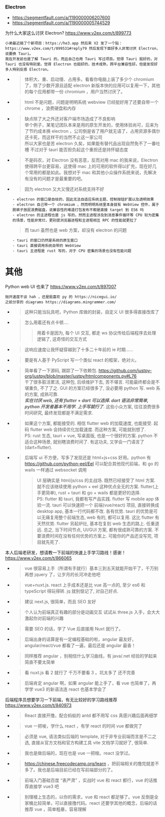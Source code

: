 
### Electron
- https://segmentfault.com/a/1190000006207600
- https://segmentfault.com/a/1190000005744529

为什么大家这么讨厌 Electron? https://www.v2ex.com/t/899773
```console
小弟最近搞了个新项目：https://he3.app 然后来 V2 发了一个贴：https://www.v2ex.com/t/899531#reply79 然后发现下面好多人非常讨厌 Electron，说要换 Tauri。
我在开发前也是了解 Tauri 的，而且自己也用 Tauri 写过项目。觉得 Tauri 挺好的，对 Tauri 也没有特别爱。觉得 Electron 也挺好的，技术成熟，跨平台兼容性好。但是发现好多人特别反感 Electron。
```
- > 体积大、重、启动慢、占用多。看看你电脑上装了多少个 chromium 了，除了少数开源且适配 electron 新版本快的应用可以复用一下，其他的每个应用都带一份 chromium ，用户当然讨厌了。
- > html 不是问题，问题是明明系统 webview 已经挺好用了还要自带一个 chrome ，浪费硬盘和内存
- > 缺点除了大之外还对客户端市场造成了不良影响 <br> 举个例子，某笔记团队本来是用的原生开发的，使用体验尚可，后来为了节约成本换 electron ，公司倒是省了用户就无语了，占用资源多偶尔还卡死，而这样干的当然不止这一家公司 <br> 所以大家也是苦 electron 久矣，如果能有替代品出现自然免不了一番吐槽 不过对于 tauri 能否担负起这个重担还是持怀疑态度
- > 不是码农，对 Electron 没有恶意，反而对用 mac 的我来说，Electron 使得跨平台更容易，这使得 mac 上的可用的软件得以扩充，现在好几个常用的都是如此。我想对于 mac 和其他小众操作系统来说，先解决有没有的问题才是最重要的吧。
- > 因为 electron 又大又慢还对系统支持不好
  ```console
  - electron 的窗口是自绘的，因此无法自适应系统主题、控制按钮扩展以及透明效果
  - electron 自己带一个 chromium ，然而明明系统里本身就有 WebView 控件，属于脱裤子放屁浪费磁盘，说兼容性的难道打包发布不都是直接 target 到 ES6 吗
  - electron 的主进程也是 js 写的，然而主进程涉及到消息事件循环等 CPU 较为密集的场景，性能非常烂，更别提浏览器进程和主进程相互 RPC 的性能就更拉了
  ```
  > 而 tauri 虽然也是 web 方案，却没有 electron 的问题
  ```console
  - tauri 的窗口仍然是系统的原生窗口
  - tauri 直接调用系统自带的 WebView
  - tauri 主进程是 rust 写的，对于 CPU 密集的场景也没有性能问题
  ```

# 其他

Python web UI 也来了 https://www.v2ex.com/t/897007
```console
抛开速度不谈 hah ，还是挺喜欢 py 的 https://nicegui.io/
之前分享的 diagrams https://diagrams.mingrammer.com/
```
- > 这种只能当玩具吧，Python 库做的封装，自定义 UI 很多得直接改库了
- > 怎么用着还有点卡顿....
  >> 用着卡是因为, 每个 UI 交互, 都走 ws 协议传给后端程序去处理逻辑了, 这奇怪的交互方式
- > 这响应速度让我怀疑穿越到了十多二十年前的 ie 时期......
- > 要是有人基于 PyScript 写一个类似 react 的框架，绝对火。
- > 简单看了一下源码, 跟踪了一下依赖包. https://github.com/justpy-org/justpy/blob/master/justpy/htmlcomponents.py#L76 <br> 干了很多脏活累活, 这种包, 后续维护下去, 苦不堪言. 可能最终都会是不堪重负, 不了了之. GUI 的方案已经很多了, 没必要用 python 写. web 系的方案, 成熟可靠. <br> ***实在讨厌 web, 还有 flutter + dart 可以选择. dart 语法非常简单, python 开发者基本不用学. 上手写就行了***. 这些小众方案, 往往浪费很多时间研究, 最终发现都是不满足需求.
- > 如果这个方案, 都能接受的. 相信 flutter web 的加载速度, 也能接受. 起码 flutter web 会持续优化加载速度. 而这种方案, 可能就别想了. <br> PS: rust 生态, tauri + vue, 写桌面版, 也是一个很好的方案. python 不适合这种场景, 就别瞎浪费时间了. 有这功夫, 又学会一门语言了(dart+flutter).
- > 后端写 ui 不方便，写多了发现还是 html+js+css 好用。python 有 https://github.com/python-eel/Eel 可以配合其他现代前端，和 go 的 wails 一样通过 websocket 调用
  >> UI 层确实是 html/js/css 的主战场. 既然已经接受了 html 方案. 就不应该继续使用 python + eel 这种优点全无的方案. flutter(上手更简单), rust + tauri 和 go + wails 都是更好的选择. <br> PS: flutter 和 tauri, 我都有写产品实践. flutter 写 mobile app 体验一流. tauri 可以快速把一个 前端(vue/react) 项目, 直接转换成 desktop app, 基本一行代码都不改. 各有优势. tauri 的优势是可以无痛复用整个前端生态, web 有的, 都可以复用. 这比 flutter 有天然优势. flutter 另起炉灶, 基本在复刻 web 生态的路上. 任重道远. 总之, 当下时间节点, UI/GUI 方案, 都有很成熟可靠的方案. 不要浪费时间在没有任何优势的方案上. 可能你的产品还没写完, 项目就先死了.

本人后端老研发，想请教一下前端的快速上手学习路线！感谢！ https://www.v2ex.com/t/866065
- > vue 很容易上手（所谓有手就行）基本三到五天就能开始干了，千万别再想 jquery 了，让岁月的长河冲走他吧
- > vue+nuxt.js. react 上手成本还是比 vue 高一点的, 至少 es6 和 typeScript 得玩得转. jq 就别惦记了, 对自己好点.
- > 建议 next.js, 很简单，而且 SEO 友好
- > 个人认为前端真正有趣的部分是动画交互 试试从 three.js 入手，会大大激起你对前端的兴趣
- > 需要 SEO 的话，学了 Vue 后直接用 Nuxt 就行了。
- > 后端出身的话算是有一定编程基础的啦，angular 最友好，angular/react/vue 都看了一遍，最后还是 angular 最香！
- > 同样推荐 angular ，别相信什么学习曲线，有 java/.net 经验的学起来简直不要太简单
- > 看 nuxt.js 看 2 就行了 千万不要看 3 。坑太多了 还不完善
- > 后端肯定 angular 啊，如果 angular 能上手了，看 vue 也简单了，再学学 vue3 的新语法连 react 也基本学会了

后端程序员想要学习一下前端，有无比较好的学习路线推荐 https://www.v2ex.com/t/840973
- > React 直接开撸，配合蚂蚁的 antd 都不用写 css 真感兴趣后面再细学
- > vue 一把唆，学什么 react ，有学 react 的时间 vue 都做完了
- > 必须是 vue, 语法类似后端的 template, 对于非专业前端而言是不二之选, 直接从官方文档和官方构建工具 vite 文档学习就好了, 很简单.
- > 我也是做后端的，现在也是 vue 一把梭。react 没学过。
- > https://chinese.freecodecamp.org/learn ，把前端相关的撸完就差不多了。我也是后端目前已经在写前端部分的了。
- > 前端入门基础百度 “表严肃” ，实战时 vue 和 react 都行，vue 的话推荐直接学 vue3 吧
- > 别理楼上生态的，以你的需求，vue 和 react 都足够了。vue 反倒是全家桶比较简单，可以直接撸代码。react 还要学其他的概念，后端的话推荐 vue ，简单粗暴，容易理解
